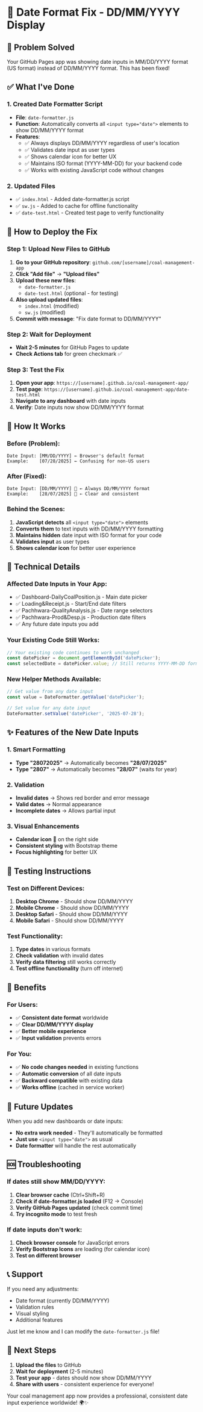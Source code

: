# 📅 Date Format Fix - DD/MM/YYYY Display

## 🎯 Problem Solved
Your GitHub Pages app was showing date inputs in MM/DD/YYYY format (US format) instead of DD/MM/YYYY format. This has been fixed!

## ✅ What I've Done

### 1. Created Date Formatter Script
- **File**: `date-formatter.js`
- **Function**: Automatically converts all `<input type="date">` elements to show DD/MM/YYYY format
- **Features**:
  - ✅ Always displays DD/MM/YYYY regardless of user's location
  - ✅ Validates date input as user types
  - ✅ Shows calendar icon for better UX
  - ✅ Maintains ISO format (YYYY-MM-DD) for your backend code
  - ✅ Works with existing JavaScript code without changes

### 2. Updated Files
- ✅ `index.html` - Added date-formatter.js script
- ✅ `sw.js` - Added to cache for offline functionality
- ✅ `date-test.html` - Created test page to verify functionality

## 🚀 How to Deploy the Fix

### Step 1: Upload New Files to GitHub
1. **Go to your GitHub repository**: `github.com/[username]/coal-management-app`
2. **Click "Add file"** → **"Upload files"**
3. **Upload these new files**:
   - `date-formatter.js`
   - `date-test.html` (optional - for testing)
4. **Also upload updated files**:
   - `index.html` (modified)
   - `sw.js` (modified)
5. **Commit with message**: "Fix date format to DD/MM/YYYY"

### Step 2: Wait for Deployment
- **Wait 2-5 minutes** for GitHub Pages to update
- **Check Actions tab** for green checkmark ✅

### Step 3: Test the Fix
1. **Open your app**: `https://[username].github.io/coal-management-app/`
2. **Test page**: `https://[username].github.io/coal-management-app/date-test.html`
3. **Navigate to any dashboard** with date inputs
4. **Verify**: Date inputs now show DD/MM/YYYY format

## 📱 How It Works

### Before (Problem):
```
Date Input: [MM/DD/YYYY] ← Browser's default format
Example:    [07/28/2025] ← Confusing for non-US users
```

### After (Fixed):
```
Date Input: [DD/MM/YYYY] 📅 ← Always DD/MM/YYYY format
Example:    [28/07/2025] 📅 ← Clear and consistent
```

### Behind the Scenes:
1. **JavaScript detects** all `<input type="date">` elements
2. **Converts them** to text inputs with DD/MM/YYYY formatting
3. **Maintains hidden** date input with ISO format for your code
4. **Validates input** as user types
5. **Shows calendar icon** for better user experience

## 🔧 Technical Details

### Affected Date Inputs in Your App:
- ✅ Dashboard-DailyCoalPosition.js - Main date picker
- ✅ Loading&Receipt.js - Start/End date filters
- ✅ Pachhwara-QualityAnalysis.js - Date range selectors  
- ✅ Pachhwara-Prod&Desp.js - Production date filters
- ✅ Any future date inputs you add

### Your Existing Code Still Works:
```javascript
// Your existing code continues to work unchanged
const datePicker = document.getElementById('datePicker');
const selectedDate = datePicker.value; // Still returns YYYY-MM-DD format
```

### New Helper Methods Available:
```javascript
// Get value from any date input
const value = DateFormatter.getValue('datePicker');

// Set value for any date input
DateFormatter.setValue('datePicker', '2025-07-28');
```

## ✨ Features of the New Date Inputs

### 1. Smart Formatting
- **Type "28072025"** → Automatically becomes **"28/07/2025"**
- **Type "2807"** → Automatically becomes **"28/07"** (waits for year)

### 2. Validation
- **Invalid dates** → Shows red border and error message
- **Valid dates** → Normal appearance
- **Incomplete dates** → Allows partial input

### 3. Visual Enhancements
- **Calendar icon** 📅 on the right side
- **Consistent styling** with Bootstrap theme
- **Focus highlighting** for better UX

## 🧪 Testing Instructions

### Test on Different Devices:
1. **Desktop Chrome** - Should show DD/MM/YYYY
2. **Mobile Chrome** - Should show DD/MM/YYYY  
3. **Desktop Safari** - Should show DD/MM/YYYY
4. **Mobile Safari** - Should show DD/MM/YYYY

### Test Functionality:
1. **Type dates** in various formats
2. **Check validation** with invalid dates
3. **Verify data filtering** still works correctly
4. **Test offline functionality** (turn off internet)

## 🎉 Benefits

### For Users:
- ✅ **Consistent date format** worldwide
- ✅ **Clear DD/MM/YYYY display** 
- ✅ **Better mobile experience**
- ✅ **Input validation** prevents errors

### For You:
- ✅ **No code changes needed** in existing functions
- ✅ **Automatic conversion** of all date inputs
- ✅ **Backward compatible** with existing data
- ✅ **Works offline** (cached in service worker)

## 🔄 Future Updates

When you add new dashboards or date inputs:
- **No extra work needed** - They'll automatically be formatted
- **Just use** `<input type="date">` as usual
- **Date formatter** will handle the rest automatically

## 🆘 Troubleshooting

### If dates still show MM/DD/YYYY:
1. **Clear browser cache** (Ctrl+Shift+R)
2. **Check if date-formatter.js loaded** (F12 → Console)
3. **Verify GitHub Pages updated** (check commit time)
4. **Try incognito mode** to test fresh

### If date inputs don't work:
1. **Check browser console** for JavaScript errors
2. **Verify Bootstrap Icons** are loading (for calendar icon)
3. **Test on different browser**

## 📞 Support

If you need any adjustments:
- Date format (currently DD/MM/YYYY)
- Validation rules
- Visual styling
- Additional features

Just let me know and I can modify the `date-formatter.js` file!

## 🎯 Next Steps

1. **Upload the files** to GitHub
2. **Wait for deployment** (2-5 minutes)
3. **Test your app** - dates should now show DD/MM/YYYY
4. **Share with users** - consistent experience for everyone!

Your coal management app now provides a professional, consistent date input experience worldwide! 🌍✨
